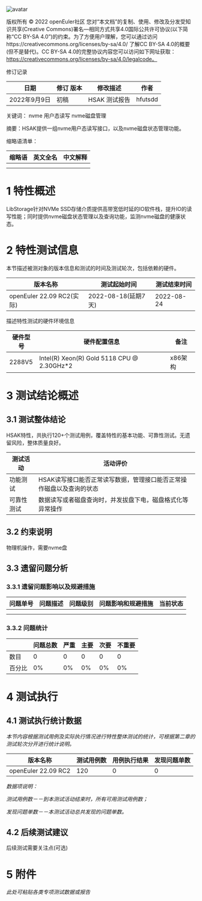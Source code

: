 ![avatar](D:/%E5%B7%A5%E4%BD%9C%E8%AE%B0%E5%BD%95/%E7%89%B9%E6%80%A7%E6%B5%8B%E8%AF%95/images/openEuler.png)

版权所有 © 2022  openEuler社区
 您对“本文档”的复制、使用、修改及分发受知识共享(Creative Commons)署名—相同方式共享4.0国际公共许可协议(以下简称“CC BY-SA 4.0”)的约束。为了方便用户理解，您可以通过访问https://creativecommons.org/licenses/by-sa/4.0/ 了解CC BY-SA 4.0的概要 (但不是替代)。CC BY-SA 4.0的完整协议内容您可以访问如下网址获取：https://creativecommons.org/licenses/by-sa/4.0/legalcode。

修订记录

| 日期         | 修订   版本 | 修改描述          | 作者   |
| ------------ | ----------- | ----------------- | ------ |
| 2022年9月9日 | 初稿        | HSAK 测试报告 | hfutsdd |

 关键词： nvme 用户态读写 nvme磁盘管理


摘要：HSAK提供一组nvme用户态读写接口，以及nvme磁盘状态管理功能。


缩略语清单：

| 缩略语 | 英文全名 | 中文解释 |
| ------ | -------- | -------- |
|        |          |          |
|        |          |          |

# 1     特性概述

LibStorage针对NVMe SSD存储介质提供高带宽低时延的IO软件栈，提升IO的读写性能；同时提供nvme磁盘状态管理以及查询功能，监测nvme磁盘的健康状态。

# 2     特性测试信息

本节描述被测对象的版本信息和测试的时间及测试轮次，包括依赖的硬件。

| 版本名称                  | 测试起始时间        | 测试结束时间 |
| ------------------------- | ------------------- | ------------ |
| openEuler 22.09 RC2(实际) | 2022-08-18(延期7天) | 2022-08-24   |

描述特性测试的硬件环境信息

| 硬件型号  | 硬件配置信息                                                 | 备注    |
| --------- | ------------------------------------------------------------ | ------- |
| 2288V5 | Intel(R) Xeon(R) Gold 5118 CPU @ 2.30GHz*2 | x86架构 |

# 3     测试结论概述

## 3.1   测试整体结论

HSAK特性，共执行120+个测试用例，覆盖特性的基本功能、可靠性测试。无遗留风险，整体质量良好。

| 测试活动   | 活动评价                                             |
| ---------- | ---------------------------------------------------- |
| 功能测试   | HSAK读写接口能否正常读写数据，管理接口能否正常操作磁盘以及查询的状态 |
| 可靠性测试 | 数据读写或者磁盘查询时，并发拔盘下电，磁盘格式化等异常操作   |

## 3.2   约束说明

物理机操作，需要nvme盘

## 3.3   遗留问题分析

### 3.3.1 遗留问题影响以及规避措施

| 问题单号 | 问题描述 | 问题级别 | 问题影响和规避措施 | 当前状态 |
| -------- | -------- | -------- | ------------------ | -------- |
|          |          |          |                    |          |
|          |          |          |                    |          |

### 3.3.2 问题统计

|        | 问题总数 | 严重 | 主要  | 次要  | 不重要 |
| ------ | -------- | ---- | ----- | ----- | ------ |
| 数目   | 0        | 0    | 0     | 0     | 0      |
| 百分比 | 0%       | 0%   | 0%    | 0%    | 0%     |

# 4     测试执行

## 4.1   测试执行统计数据

*本节内容根据测试用例及实际执行情况进行特性整体测试的统计，可根据第二章的测试轮次分开进行统计说明。*

| 版本名称            | 测试用例数 | 用例执行结果 | 发现问题单数 |
| ------------------- | ---------- | ------------ | ------------ |
| openEuler 22.09 RC2 | 120        | 0            | 0            |

*数据项说明：*

*测试用例数－－到本测试活动结束时，所有可用测试用例数；*

*发现问题单数－－本测试活动总共发现的问题单数。*

## 4.2   后续测试建议

后续测试需要关注点(可选)

# 5     附件

*此处可粘贴各类专项测试数据或报告*
